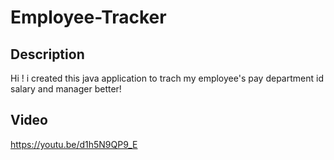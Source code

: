 # Employee-Tracker


## Description
Hi ! i created this java application to trach my employee's pay department id salary and manager better!

## Video
https://youtu.be/d1h5N9QP9_E
